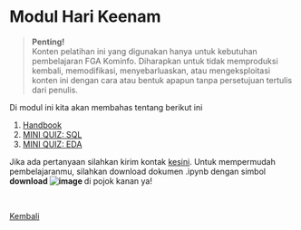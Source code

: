 <h1>Modul Hari Keenam</h1>

>**Penting!**</br>Konten pelatihan ini yang digunakan hanya untuk kebutuhan pembelajaran FGA Kominfo. Diharapkan untuk tidak memproduksi kembali, memodifikasi, menyebarluaskan, atau mengeksploitasi konten ini dengan cara atau bentuk apapun tanpa persetujuan tertulis dari penulis.

<p>Di modul ini kita akan membahas tentang berikut ini</p>
<ol>
    <li><a href="https://github.com/AbelKristanto/kominfofgabatch2/blob/main/day-6/day-6.pdf">Handbook</a></li>
    <li><a href="https://nbviewer.org/github/AbelKristanto/kominfofgabatch2/blob/9ac0db8db924ee633f46f1cb0ba55792f6260281/day-6/bagian2.ipynb">MINI QUIZ: SQL</a></li>
    <li><a href="https://nbviewer.org/github/AbelKristanto/kominfofgabatch2/blob/9ac0db8db924ee633f46f1cb0ba55792f6260281/day-6/bagian3.ipynb">MINI QUIZ: EDA</a></li>
</ol>

Jika ada pertanyaan silahkan kirim kontak [kesini](https://id.linkedin.com/in/abelkristanto/in). Untuk mempermudah pembelajaranmu, silahkan download dokumen .ipynb dengan simbol <b>download ![image](https://user-images.githubusercontent.com/58840455/190901327-bd6a33d8-baa3-4764-a24b-e85088b27855.png)
</b> di pojok kanan ya!

</br>

[Kembali](https://github.com/AbelKristanto/kominfofgabatch2/blob/main/README.md)
